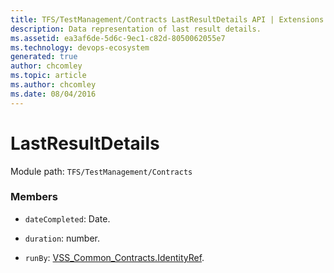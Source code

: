 ```yaml
---
title: TFS/TestManagement/Contracts LastResultDetails API | Extensions for Azure DevOps Services
description: Data representation of last result details.
ms.assetid: ea3af6de-5d6c-9ec1-c82d-8050062055e7
ms.technology: devops-ecosystem
generated: true
author: chcomley
ms.topic: article
ms.author: chcomley
ms.date: 08/04/2016
---
```


# LastResultDetails

Module path: `TFS/TestManagement/Contracts`

### Members

- `dateCompleted`: Date.

- `duration`: number.

- `runBy`: [VSS_Common_Contracts.IdentityRef](../../../VSS/WebApi/Contracts/IdentityRef.md).
